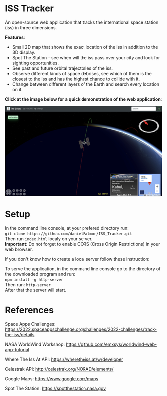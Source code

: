 # ISS Tracker

An open-source web application that tracks the international space station (iss) in three dimensions.

**Features**:  
* Small 2D map that shows the exact location of the iss in addition to the 3D display.
* Spot The Station - see when will the iss pass over your city and look for sighting opportunities.  
* See past and future orbital trajectories of the iss.  
* Observe different kinds of space debrises, see which of them is the closest to the iss and has the highest chance to collide with it.  
* Change between different layers of the Earth and search every location on it.  

**Click at the image below for a quick demonstration of the web application**:  

[![ISS Tracker Demo](/Resources/Images/ISS_Tracker_Video.png)](https://drive.google.com/file/d/1qYFu6mnRhCsatJCxCgRHfZP-FMytmniO/view?usp=sharing)

# Setup

In the command line console, at your prefered directory run:  
`git clone https://github.com/danielPalmor/ISS_Tracker.git`  
Then run `index.html` localy on your server.  
**Important**: Do not forget to enable CORS (Cross Origin Restrictions) in your web browser.

If you don't know how to create a local server follow these instruction:

To serve the application, in the command line console go to the directory of the downloaded program and run:  
`npm install -g http-server`  
Then run: `http-server`  
After that the server will start.

# References

Space Apps Challenges: https://2022.spaceappschallenge.org/challenges/2022-challenges/track-the-iss/details  

NASA WorldWind Workshop: https://github.com/emxsys/worldwind-web-app-tutorial  

Where The Iss At API: https://wheretheiss.at/w/developer  

Celestrak API: http://celestrak.org/NORAD/elements/  

Google Maps: https://www.google.com/maps

Spot The Station: https://spotthestation.nasa.gov



